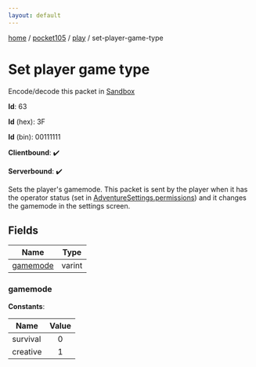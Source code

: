 ```yaml
---
layout: default
---
```


[home](/)  /  [pocket105](/protocol/pocket105)  /  [play](/protocol/pocket105/play)  /  set-player-game-type

# Set player game type

Encode/decode this packet in [Sandbox](../../../sandbox/pocket105#play.set_player_game_type)

**Id**: 63

**Id** (hex): 3F

**Id** (bin): 00111111

**Clientbound**: ✔️

**Serverbound**: ✔️

Sets the player's gamemode. This packet is sent by the player when it has the operator status (set in [AdventureSettings.permissions](#play_adventure-settings_permissions)) and it changes the gamemode in the settings screen.

## Fields

Name | Type
---|---
[gamemode](#gamemode) | varint

### gamemode

**Constants**:

Name | Value
---|:---:
survival | 0
creative | 1
